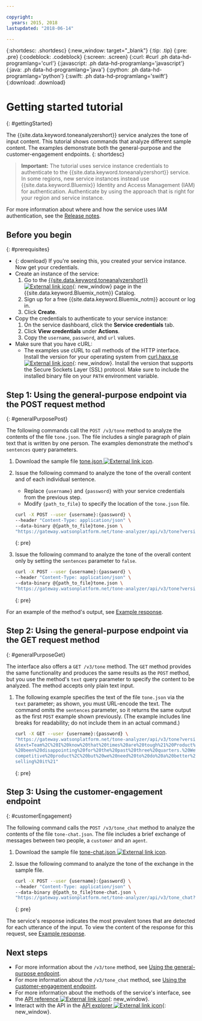 ```yaml
---

copyright:
  years: 2015, 2018
lastupdated: "2018-06-14"

---
```


{:shortdesc: .shortdesc}
{:new_window: target="_blank"}
{:tip: .tip}
{:pre: .pre}
{:codeblock: .codeblock}
{:screen: .screen}
{:curl: #curl .ph data-hd-programlang='curl'}
{:javascript: .ph data-hd-programlang='javascript'}
{:java: .ph data-hd-programlang='java'}
{:python: .ph data-hd-programlang='python'}
{:swift: .ph data-hd-programlang='swift'}
{:download: .download}

# Getting started tutorial
{: #gettingStarted}

The {{site.data.keyword.toneanalyzershort}} service analyzes the tone of input content. This tutorial shows commands that analyze different sample content. The examples demonstrate both the general-purpose and the customer-engagement endpoints.
{: shortdesc}

> **Important:** The tutorial uses service instance credentials to authenticate to the {{site.data.keyword.toneanalyzershort}} service. In some regions, new service instances instead use {{site.data.keyword.Bluemix}} Identity and Access Management (IAM) for authentication. Authenticate by using the approach that is right for your region and service instance.

For more information about where and how the service uses IAM authentication, see the [Release notes](/docs/services/tone-analyzer/release-notes.html).

## Before you begin
{: #prerequisites}

- {: download} If you're seeing this, you created your service instance. Now get your credentials.
- Create an instance of the service:
    1.  Go to the [{{site.data.keyword.toneanalyzershort}} ![External link icon](../../icons/launch-glyph.svg "External link icon")](https://console.{DomainName}/catalog/services/tone-analyzer){: new_window} page in the {{site.data.keyword.Bluemix_notm}} Catalog.
    1.  Sign up for a free {{site.data.keyword.Bluemix_notm}} account or log in.
    1.  Click **Create**.
- Copy the credentials to authenticate to your service instance:
    1.  On the service dashboard, click the **Service credentials** tab.
    1.  Click **View credentials** under **Actions**.
    1.  Copy the `username`, `password`, and `url` values.
- Make sure that you have cURL:
    - The examples use cURL to call methods of the HTTP interface. Install the version for your operating system from [curl.haxx.se ![External link icon](../../icons/launch-glyph.svg "External link icon")](https://curl.haxx.se/){: new_window}. Install the version that supports the Secure Sockets Layer (SSL) protocol. Make sure to include the installed binary file on your `PATH` environment variable.

## Step 1: Using the general-purpose endpoint via the POST request method
{: #generalPurposePost}

The following commands call the `POST /v3/tone` method to analyze the contents of the file `tone.json`. The file includes a single paragraph of plain text that is written by one person. The examples demonstrate the method's `sentences` query parameters.

1.  Download the sample file <a target="_blank" href="https://watson-developer-cloud.github.io/doc-tutorial-downloads/tone-analyzer/tone.json" download="tone.json">tone.json <img src="../../icons/launch-glyph.svg" alt="External link icon" title="External link icon" class="style-scope doc-content"></a>.
1.  Issue the following command to analyze the tone of the overall content and of each individual sentence.
    -   Replace `{username}` and `{password}` with your service credentials from the previous step.
    -   Modify `{path_to_file}` to specify the location of the `tone.json` file.

    ```bash
    curl -X POST --user {username}:{password} \
    --header "Content-Type: application/json" \
    --data-binary @{path_to_file}tone.json \
    "https://gateway.watsonplatform.net/tone-analyzer/api/v3/tone?version=2017-09-21"
    ```
    {: pre}

1.  Issue the following command to analyze the tone of the overall content only by setting the `sentences` parameter to `false`.

    ```bash
    curl -X POST --user {username}:{password} \
    --header "Content-Type: application/json" \
    --data-binary @{path_to_file}tone.json \
    "https://gateway.watsonplatform.net/tone-analyzer/api/v3/tone?version=2017-09-21&sentences=false" \
    ```
    {: pre}

For an example of the method's output, see [Example response](/docs/services/tone-analyzer/using-tone.html#exampleResponse).

## Step 2: Using the general-purpose endpoint via the GET request method
{: #generalPurposeGet}

The interface also offers a `GET /v3/tone` method. The `GET` method provides the same functionality and produces the same results as the `POST` method, but you use the method's `text` query parameter to specify the content to be analyzed. The method accepts only plain text input.

1.  The following example specifies the text of the file `tone.json` via the `text` parameter; as shown, you must URL-encode the text. The command omits the `sentences` parameter, so it returns the same output as the first `POST` example shown previously. (The example includes line breaks for readability; do not include them in an actual command.)

    ```bash
    curl -X GET --user {username}:{password} \
    "https://gateway.watsonplatform.net/tone-analyzer/api/v3/tone?version=2017-09-21
    &text=Team%2C%20I%20know%20that%20times%20are%20tough%21%20Product%20sales%20have
    %20been%20disappointing%20for%20the%20past%20three%20quarters.%20We%20have%20a%20
    competitive%20product%2C%20but%20we%20need%20to%20do%20a%20better%20job%20of%20
    selling%20it%21"
    ```
    {: pre}

## Step 3: Using the customer-engagement endpoint
{: #customerEngagement}

The following command calls the `POST /v3/tone_chat` method to analyze the contents of the file `tone-chat.json`. The file includes a brief exchange of messages between two people, a <code>customer</code> and an <code>agent</code>.

1.  Download the sample file <a target="_blank" href="https://watson-developer-cloud.github.io/doc-tutorial-downloads/tone-analyzer/tone-chat.json" download="tone-chat.json">tone-chat.json <img src="../../icons/launch-glyph.svg" alt="External link icon" title="External link icon" class="style-scope doc-content"></a>.
1.  Issue the following command to analyze the tone of the exchange in the sample file.

    ```bash
    curl -X POST --user {username}:{password} \
    --header "Content-Type: application/json" \
    --data-binary @{path_to_file}tone-chat.json \
    "https://gateway.watsonplatform.net/tone-analyzer/api/v3/tone_chat?version=2017-09-21"
    ```
    {: pre}

The service's response indicates the most prevalent tones that are detected for each utterance of the input. To view the content of the response for this request, see [Example response](/docs/services/tone-analyzer/using-tone-chat.html#exampleResponse).

## Next steps

-   For more information about the `/v3/tone` method, see [Using the general-purpose endpoint](/docs/services/tone-analyzer/using-tone.html).
-   For more information about the `/v3/tone_chat` method, see [Using the customer-engagement endpoint](/docs/services/tone-analyzer/using-tone-chat.html).
-   For more information about the methods of the service's interface, see the [API reference ![External link icon](../../icons/launch-glyph.svg "External link icon")](https://www.ibm.com/watson/developercloud/tone-analyzer/api/v3/){: new_window}.
-   Interact with the API in the [API explorer ![External link icon](../../icons/launch-glyph.svg "External link icon")](https://watson-api-explorer.ng.bluemix.net/apis/tone-analyzer-v3){: new_window}.
